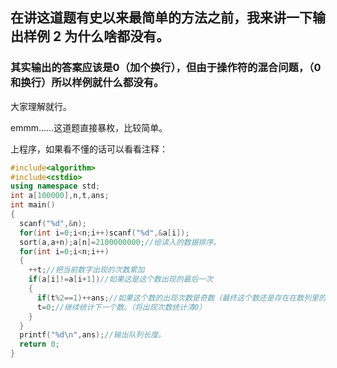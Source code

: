 ## 在讲这道题有史以来最简单的方法之前，我来讲一下输出样例 2 为什么啥都没有。

### 其实输出的答案应该是0（加个换行），但由于操作符的混合问题，（0和换行）所以样例就什么都没有。

大家理解就行。

emmm……这道题直接暴枚，比较简单。

上程序，如果看不懂的话可以看看注释：
```cpp
#include<algorithm>
#include<cstdio>
using namespace std;
int a[100000],n,t,ans;
int main()
{
  scanf("%d",&n);
  for(int i=0;i<n;i++)scanf("%d",&a[i]);
  sort(a,a+n);a[n]=2100000000;//给读入的数据排序。
  for(int i=0;i<n;i++)
  {
    ++t;//把当前数字出现的次数累加
	if(a[i]!=a[i+1])//如果这是这个数出现的最后一次
	{
	  if(t%2==1)++ans;//如果这个数的出现次数是奇数（最终这个数还是存在在数列里的），数列长度累加
	  t=0;//继续统计下一个数。（将出现次数统计清0）
	}
  }
  printf("%d\n",ans);//输出队列长度。
  return 0;
}
```
